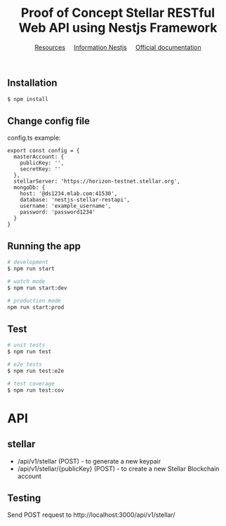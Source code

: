 <h1 align="center">
  <center>
    <strong>Proof of Concept Stellar RESTful Web API using Nestjs Framework</strong>
  </center>
</h1>

<p align="center">
	<a href="#resources">Resources</a>
  &nbsp;&nbsp;&nbsp;
	<a href="../NESTJS.md">Information Nestjs</a>
  &nbsp;&nbsp;&nbsp;
	<a href="https://nestjs.com">Official documentation</a>
</p>

<br>


## Installation

```bash
$ npm install
```

## Change config file
config.ts example:
```
export const config = {
  masterAccount: {
    publicKey: '',
    secretKey: ''
  },
  stellarServer: 'https://horizon-testnet.stellar.org',
  mongoDb: {
    host: '@ds1234.mlab.com:41530',
    database: 'nestjs-stellar-restapi',
    username: 'example_username',
    password: 'password1234'
  }
}
```

## Running the app

```bash
# development
$ npm run start

# watch mode
$ npm run start:dev

# production mode
npm run start:prod
```

## Test

```bash
# unit tests
$ npm run test

# e2e tests
$ npm run test:e2e

# test coverage
$ npm run test:cov
```

# API
## stellar
- /api/v1/stellar (POST) - to generate a new keypair
- /api/v1/stellar/{publicKey} (POST) - to create a new Stellar Blockchain account

## Testing


Send POST request to http://localhost:3000/api/v1/stellar/